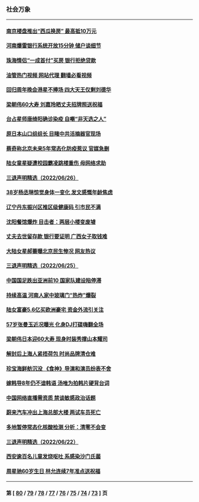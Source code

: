 ### 社会万象
---
#### [南京楼盘推出“西瓜换房” 最高抵10万元](../../pages/ncid282/n13769154.md?06290445) 
#### [河南爆雷银行系统开放15分钟 储户谈细节](../../pages/ncid282/n13769012.md?06290445) 
#### [珠海情侣“一成首付”买房 银行拒绝贷款](../../pages/ncid282/n13768958.md?06290445) 
#### [油管热门视频 网站代理 翻墙必看视频](http://209.222.30.114:81/youtube.html?06290445)
#### [回归周年晚会港星不捧场 四大天王仅剩刘德华](../../pages/ncid282/n13768760.md?06290445) 
#### [梁朝伟60大寿 刘嘉玲晒丈夫招牌照送祝福](../../pages/ncid282/n13768712.md?06290445) 
#### [台占星师唐绮阳确诊染疫 自嘲“非天选之人”](../../pages/ncid282/n13768694.md?06290445) 
#### [原日本山口组组长 目睹中共活摘器官现场](../../pages/ncid282/n13767360.md?06290445) 
#### [蔡奇称北京未来5年常态化防疫惹议 官媒急删](../../pages/ncid282/n13768413.md?06290445) 
#### [陆女童星疑遭校园霸凌跳楼重伤 母网络求助](../../pages/ncid282/n13768304.md?06290445) 
#### [三退声明精选（2022/06/26）](../../pages/ncid282/n13768117.md?06290445) 
#### [38岁杨丞琳惊觉身体一变化 发文感慨年龄焦虑](../../pages/ncid282/n13767933.md?06290445) 
#### [辽宁丹东振兴区推区级健康码 引市民不满](../../pages/ncid282/n13767836.md?06290445) 
#### [沈阳餐馆爆炸 目击者：两层小楼变废墟](../../pages/ncid282/n13767732.md?06290445) 
#### [丈夫去世留存款 银行要证明 广西女子取钱难](../../pages/ncid282/n13767637.md?06290445) 
#### [大陆女星郝蕾曝北京民生惨况 网友热议](../../pages/ncid282/n13767443.md?06290445) 
#### [三退声明精选（2022/06/25）](../../pages/ncid282/n13767560.md?06290445) 
#### [中国国足跌出亚洲前10 国家队建设陷停滞](../../pages/ncid282/n13767456.md?06290445) 
#### [持续高温 河南人家中玻璃门“热炸”爆裂](../../pages/ncid282/n13767280.md?06290445) 
#### [陆女富豪5.6亿买欧洲豪宅 资金外流引关注](../../pages/ncid282/n13767225.md?06290445) 
#### [57岁张曼玉近况曝光 化身DJ打碟嗨翻全场](../../pages/ncid282/n13767006.md?06290445) 
#### [梁朝伟日本迎60大寿 现身时装秀撑山本耀司](../../pages/ncid282/n13766966.md?06290445) 
#### [解封后上海人紧捂荷包 时尚品牌清仓难](../../pages/ncid282/n13766680.md?06290445) 
#### [珍宝海鲜舫沉没 《食神》导演和演员纷表不舍](../../pages/ncid282/n13766212.md?06290445) 
#### [嫁韩导8年仍不谙韩语 汤唯为拍韩片硬背台词](../../pages/ncid282/n13766089.md?06290445) 
#### [中国网络直播需资质 禁谈敏感政治话题](../../pages/ncid282/n13766108.md?06290445) 
#### [蔚来汽车冲出上海总部大楼 两试车员死亡](../../pages/ncid282/n13765765.md?06290445) 
#### [多地暂停常态化核酸检测 分析：清零不会变](../../pages/ncid282/n13765571.md?06290445) 
#### [三退声明精选（2022/06/22）](../../pages/ncid282/n13765601.md?06290445) 
#### [西安逾百名儿童发烧呕吐 系感染沙门氏菌](../../pages/ncid282/n13765561.md?06290445) 
#### [周星驰60岁生日 林允连续7年准点送祝福](../../pages/ncid282/n13765439.md?06290445) 

---
#### 第 [ [80](./80.md?06290445) / [79](./79.md?06290445) / [78](./78.md?06290445) / [77](./77.md?06290445) / [76](./76.md?06290445) / [75](./75.md?06290445) / [74](./74.md?06290445) / [73](./73.md?06290445) ] 页
